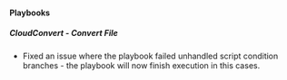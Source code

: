 
#### Playbooks

##### CloudConvert - Convert File

- Fixed an issue where the playbook failed unhandled script condition branches - the playbook will now finish execution in this cases.